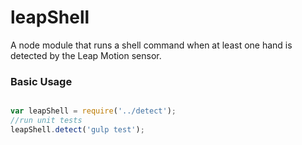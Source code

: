 # leapShell

A node module that runs a shell command when at least one hand is detected by the Leap Motion sensor.

### Basic Usage
  ```javascript

  var leapShell = require('../detect');
  //run unit tests
  leapShell.detect('gulp test');

  ```

